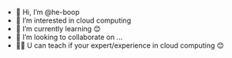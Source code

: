 - 👋 Hi, I’m @he-boop
- 👀 I’m interested in cloud computing
- 🌱 I’m currently learning 😊
- 💞️ I’m looking to collaborate on ...
- 👨‍🏫 U can teach if your expert/experience in cloud computing 
😊


<!---
he-boop/he-boop is a ✨ special ✨ repository because its `README.md` (this file) appears on your GitHub profile.
You can click the Preview link to take a look at your changes.
--->
